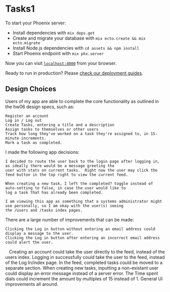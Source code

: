 # Tasks1

To start your Phoenix server:

  * Install dependencies with `mix deps.get`
  * Create and migrate your database with `mix ecto.create && mix ecto.migrate`
  * Install Node.js dependencies with `cd assets && npm install`
  * Start Phoenix endpoint with `mix phx.server`

Now you can visit [`localhost:4000`](http://localhost:4000) from your browser.

Ready to run in production? Please [check our deployment guides](http://www.phoenixframework.org/docs/deployment).

## Design Choices

 Users of my app are able to complete the core functionality as outlined in the hw06 design specs, such as:

    Register an account
    Log in / Log out
    Create Tasks, entering a title and a description
    Assign tasks to themselves or other users
    Track how long they've worked on a task they're assigned to, in 15-minute increments.
    Mark a task as completed.
    
I made the following app decisions:

    I decided to route the user back to the login page after logging in, as ideally there would be a message greeting the 
    user with stats on current tasks.  Right now the user may click the feed button in the top right to view the current feed.
    
    When creating a new task, I left the completed? toggle instead of auto-setting to false, in case the user would like to 
    log a task that has already been completed.
    
    I am viewing this app as something that a systems administrator might use personally, so I am okay with the user(s) seeing
    the /users and /tasks index pages.
    
There are a large number of improvements that can be made:

    Clicking the Log in button without entering an email address could display a message to the user.
    Clicking the Log in button after entering an incorrect email address could alert the user.
    Creating an account could take the user directly to the feed, instead of the users index.
    Logging in successfully could take the user to the feed, instead of the Log In/index page.
    In the feed, completed tasks could be moved to a separate section.
    When creating new tasks, inputting a non-existant user could display an error message instead of a server error.
    The Time spent dials could increment the amount by multiples of 15 instead of 1.
    General UI improvements all around.


